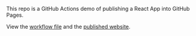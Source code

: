This repo is a GitHub Actions demo of publishing a React App into GitHub Pages.

View the [workflow file](./.github/workflows/ci.yml) and the [published website](https://samyzh.github.io/github-actions-demo).

